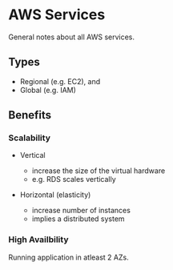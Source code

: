 # AWS Services

General notes about all AWS services.

## Types

- Regional (e.g. EC2), and
- Global (e.g. IAM)

## Benefits

### Scalability

- Vertical 
    - increase the size of the virtual hardware
    - e.g. RDS scales vertically

- Horizontal (elasticity)
    - increase number of instances
    - implies a distributed system

### High Availbility

Running application in atleast 2 AZs.